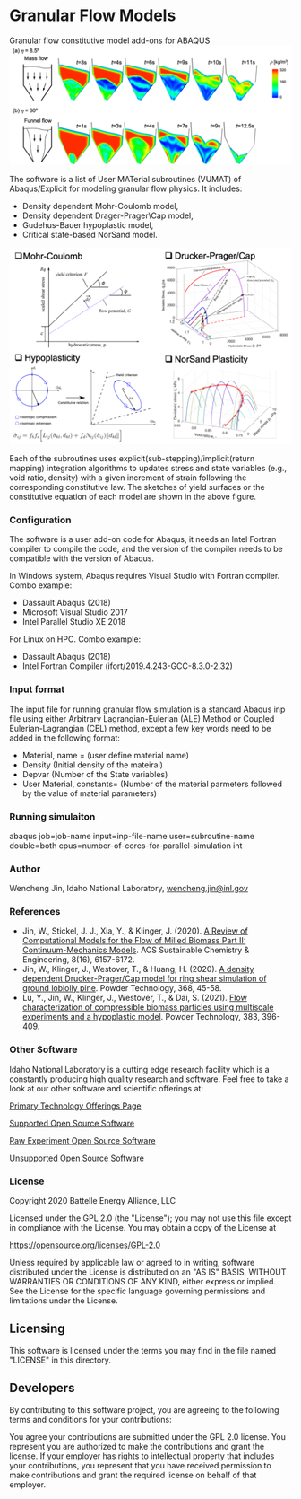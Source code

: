 # Granular Flow Models
Granular flow constitutive model add-ons for ABAQUS
<img src="images/hopper_flowPattern.png">

The software is a list of User MATerial subroutines (VUMAT) of Abaqus/Explicit for modeling granular flow physics.  It includes:
- Density dependent Mohr-Coulomb model,
- Density dependent Drager-Prager\Cap model,
- Gudehus-Bauer hypoplastic model, 
- Critical state-based NorSand model. 

<img src="images/Constitutive_model_demo.png">

Each of the subroutines uses explicit(sub-stepping)/implicit(return mapping) integration algorithms to updates stress and state variables (e.g., void ratio, density) with a given increment of strain following the corresponding constitutive law. The sketches of yield surfaces or the constitutive equation of each model are shown in the above figure.

### Configuration
The software is a user add-on code for Abaqus, it needs an Intel Fortran compiler to compile the code, and the version of the compiler needs to be compatible with the version of Abaqus. 

In Windows system, Abaqus requires Visual Studio with Fortran compiler. Combo example:
- Dassault Abaqus (2018)
- Microsoft Visual Studio 2017
- Intel Parallel Studio XE 2018

For Linux on HPC. Combo example:
- Dassault Abaqus (2018)
- Intel Fortran Compiler (ifort/2019.4.243-GCC-8.3.0-2.32)

### Input format
The input file for running granular flow simulation is a standard Abaqus inp file using either Arbitrary Lagrangian-Eulerian (ALE) Method or Coupled Eulerian-Lagrangian (CEL) method, except a few key words need to be added in the  following format:
* Material, name = (user define material name)
* Density (Initial density of the mateiral)
* Depvar (Number of the State variables)
* User Material, constants= (Number of the material parmeters followed by the value of material parameters)

### Running simulaiton
abaqus job=job-name input=inp-file-name user=subroutine-name double=both cpus=number-of-cores-for-parallel-simulation  int

### Author
Wencheng Jin, Idaho National Laboratory, wencheng.jin@inl.gov

### References
 - Jin, W., Stickel, J. J., Xia, Y., & Klinger, J. (2020). [A Review of Computational Models for the Flow of Milled Biomass Part II: Continuum-Mechanics Models](https://doi.org/10.1021/acssuschemeng.0c00412). ACS Sustainable Chemistry & Engineering, 8(16), 6157-6172.
 - Jin, W., Klinger, J., Westover, T., & Huang, H. (2020). [A density dependent Drucker-Prager/Cap model for ring shear simulation of ground loblolly pine](https://doi.org/10.1016/j.powtec.2020.04.038). Powder Technology, 368, 45-58.
 - Lu, Y., Jin, W., Klinger, J., Westover, T., & Dai, S. (2021). [Flow characterization of compressible biomass particles using multiscale experiments and a hypoplastic model](https://doi.org/10.1016/j.powtec.2021.01.027). Powder Technology, 383, 396-409.

### Other Software
Idaho National Laboratory is a cutting edge research facility which is a constantly producing high quality research and software. Feel free to take a look at our other software and scientific offerings at:

[Primary Technology Offerings Page](https://www.inl.gov/inl-initiatives/technology-deployment)

[Supported Open Source Software](https://github.com/idaholab)

[Raw Experiment Open Source Software](https://github.com/IdahoLabResearch)

[Unsupported Open Source Software](https://github.com/IdahoLabCuttingBoard)

### License

Copyright 2020 Battelle Energy Alliance, LLC

Licensed under the GPL 2.0 (the "License");
you may not use this file except in compliance with the License.
You may obtain a copy of the License at

  https://opensource.org/licenses/GPL-2.0

Unless required by applicable law or agreed to in writing, software
distributed under the License is distributed on an "AS IS" BASIS,
WITHOUT WARRANTIES OR CONDITIONS OF ANY KIND, either express or implied.
See the License for the specific language governing permissions and
limitations under the License.



Licensing
-----
This software is licensed under the terms you may find in the file named "LICENSE" in this directory.


Developers
-----
By contributing to this software project, you are agreeing to the following terms and conditions for your contributions:

You agree your contributions are submitted under the GPL 2.0 license. You represent you are authorized to make the contributions and grant the license. If your employer has rights to intellectual property that includes your contributions, you represent that you have received permission to make contributions and grant the required license on behalf of that employer.
